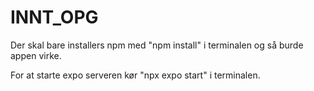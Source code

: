 # INNT_OPG

Der skal bare installers npm med "npm install" i terminalen og så burde appen virke.

For at starte expo serveren kør "npx expo start" i terminalen.